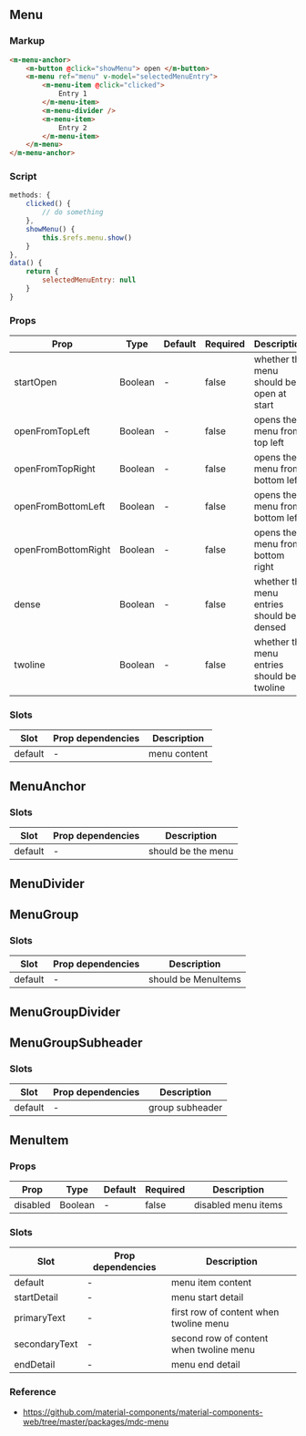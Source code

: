 ## Menu

### Markup

```html
<m-menu-anchor>
    <m-button @click="showMenu"> open </m-button>
    <m-menu ref="menu" v-model="selectedMenuEntry">
        <m-menu-item @click="clicked">
            Entry 1
        </m-menu-item>
        <m-menu-divider />
        <m-menu-item>
            Entry 2
        </m-menu-item>
    </m-menu>
</m-menu-anchor>
```

### Script

```javascript
methods: {
    clicked() {
        // do something
    },
    showMenu() {
        this.$refs.menu.show()
    }
},
data() {
    return {
        selectedMenuEntry: null
    }
}

```

### Props

| Prop | Type | Default | Required | Description |
|------|------|---------|----------|-------------|
| startOpen | Boolean | - | false | whether the menu should be open at start |
| openFromTopLeft | Boolean | - | false | opens the menu from top left |
| openFromTopRight | Boolean | - | false | opens the menu from bottom left |
| openFromBottomLeft | Boolean | - | false | opens the menu from bottom left |
| openFromBottomRight | Boolean | - | false | opens the menu from bottom right |
| dense | Boolean | - | false | whether the menu entries should be densed |
| twoline | Boolean | - | false | whether the menu entries should be twoline |

### Slots

| Slot | Prop dependencies | Description |
|------|-------------------|-------------|
| default | - | menu content |

## MenuAnchor

### Slots

| Slot | Prop dependencies | Description |
|------|-------------------|-------------|
| default | - | should be the menu |

## MenuDivider

## MenuGroup

### Slots

| Slot | Prop dependencies | Description |
|------|-------------------|-------------|
| default | - | should be MenuItems |

## MenuGroupDivider

## MenuGroupSubheader

### Slots

| Slot | Prop dependencies | Description |
|------|-------------------|-------------|
| default | - | group subheader |

## MenuItem

### Props

| Prop | Type | Default | Required | Description |
|------|------|---------|----------|-------------|
| disabled | Boolean | - | false | disabled menu items |

### Slots

| Slot | Prop dependencies | Description |
|------|-------------------|-------------|
| default | - | menu item content |
| startDetail | - | menu start detail |
| primaryText | - | first row of content when twoline menu |
| secondaryText | - | second row of content when twoline menu |
| endDetail | - | menu end detail |

### Reference

- https://github.com/material-components/material-components-web/tree/master/packages/mdc-menu